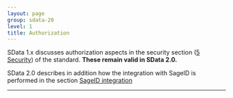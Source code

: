 ```yaml
---
layout: page
group: sdata-20
level: 1
title: Authorization
---
```


SData 1.x discusses authorization aspects in the security section ([5 Security](../../core/0500/ "5 Security")) of the standard. **These 
remain valid in SData 2.0.**

SData 2.0 describes in addition how the integration with SageID is performed in the section [SageID integration](../06-0000/ "SageID integration")

***
